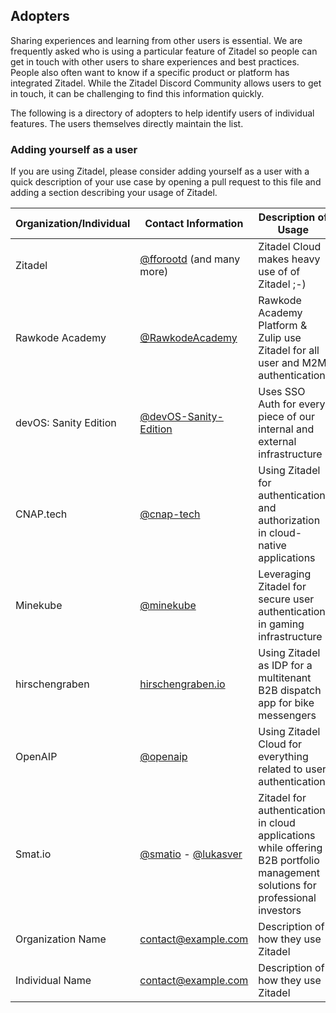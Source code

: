 ## Adopters

Sharing experiences and learning from other users is essential. We are frequently asked who is using a particular feature of Zitadel so people can get in touch with other users to share experiences and best practices. People also often want to know if a specific product or platform has integrated Zitadel. While the Zitadel Discord Community allows users to get in touch, it can be challenging to find this information quickly.

The following is a directory of adopters to help identify users of individual features. The users themselves directly maintain the list.

### Adding yourself as a user

If you are using Zitadel, please consider adding yourself as a user with a quick description of your use case by opening a pull request to this file and adding a section describing your usage of Zitadel.

| Organization/Individual | Contact Information                                                  | Description of Usage                            |
| ----------------------- | -------------------------------------------------------------------- | ----------------------------------------------- |
| Zitadel                 | [@fforootd](https://github.com/fforootd) (and many more)             | Zitadel Cloud makes heavy use of of Zitadel ;-) |
| Rawkode Academy         | [@RawkodeAcademy](https://github.com/RawkodeAcademy)                 | Rawkode Academy Platform & Zulip use Zitadel for all user and M2M authentication |
| devOS: Sanity Edition   | [@devOS-Sanity-Edition](https://github.com/devOS-Sanity-Edition)     | Uses SSO Auth for every piece of our internal and external infrastructure |
| CNAP.tech               | [@cnap-tech](https://github.com/cnap-tech)                           | Using Zitadel for authentication and authorization in cloud-native applications |
| Minekube                | [@minekube](https://github.com/minekube)                             | Leveraging Zitadel for secure user authentication in gaming infrastructure |
|hirschengraben           | [hirschengraben.io](hirschengraben.io)                               | Using Zitadel as IDP for a multitenant B2B dispatch app for bike messengers |
| OpenAIP                 | [@openaip](https://github.com/openAIP)                               | Using Zitadel Cloud for everything related to user authentication. |
| Smat.io                 | [@smatio](https://github.com/smatio) - [@lukasver](https://github.com/lukasver) | Zitadel for authentication in cloud applications while offering B2B portfolio management solutions for professional investors |
| Organization Name       | contact@example.com                                      | Description of how they use Zitadel             |
| Individual Name         | contact@example.com                                      | Description of how they use Zitadel             |

